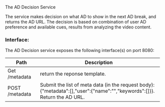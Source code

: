 
The AD Decision Service 

The service makes decision on what AD to show in the next AD break, and returns the AD URL. The decision is based on combination of user AD preference and available cues, results from analyzing the video content.       

### Interface:

The AD Decision service exposes the following interface(s) on port 8080:      
 
| Path | Description |
|----|------|
|Get /metadata | return the reponse template. |
|POST /metadata | Submit the list of meta data (in the request body): {"metadata":[],"user":{"name":"","keywords":[]}}. Return the AD URL. |

